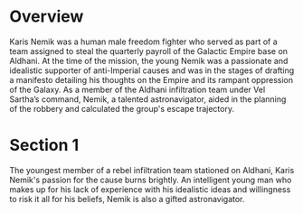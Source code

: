 # Overview

Karis Nemik was a human male freedom fighter who served as part of a team assigned to steal the quarterly payroll of the Galactic Empire base on Aldhani.
At the time of the mission, the young Nemik was a passionate and idealistic supporter of anti-Imperial causes and was in the stages of drafting a manifesto detailing his thoughts on the Empire and its rampant oppression of the Galaxy.
As a member of the Aldhani infiltration team under Vel Sartha’s command, Nemik, a talented astronavigator, aided in the planning of the robbery and calculated the group's escape trajectory.

# Section 1

The youngest member of a rebel infiltration team stationed on Aldhani, Karis Nemik's passion for the cause burns brightly.
An intelligent young man who makes up for his lack of experience with his idealistic ideas and willingness to risk it all for his beliefs, Nemik is also a gifted astronavigator.

